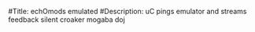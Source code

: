 #Title: echOmods emulated
#Description: uC pings emulator and streams feedback
silent
croaker
mogaba
doj

